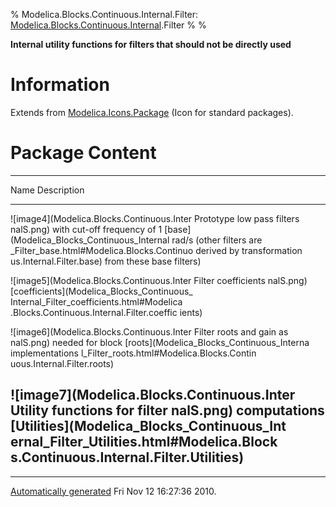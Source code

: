 % Modelica.Blocks.Continuous.Internal.Filter:
  [Modelica.Blocks.Continuous.Internal](Modelica_Blocks_Continuous_Internal.html#Modelica.Blocks.Continuous.Internal).Filter
% 
% 

**Internal utility functions for filters that should not be directly
used**

Information
===========

Extends from
[Modelica.Icons.Package](Modelica_Icons_Package.html#Modelica.Icons.Package)
(Icon for standard packages).

Package Content
===============

  ------------------------------------------------------------------------
  Name                                       Description
  ------------------------------------------ -----------------------------
  ![image4](Modelica.Blocks.Continuous.Inter Prototype low pass filters
  nalS.png)                                  with cut-off frequency of 1
  [base](Modelica_Blocks_Continuous_Internal rad/s (other filters are
  _Filter_base.html#Modelica.Blocks.Continuo derived by transformation
  us.Internal.Filter.base)                   from these base filters)

  ![image5](Modelica.Blocks.Continuous.Inter Filter coefficients
  nalS.png)                                  
  [coefficients](Modelica_Blocks_Continuous_ 
  Internal_Filter_coefficients.html#Modelica 
  .Blocks.Continuous.Internal.Filter.coeffic 
  ients)                                     

  ![image6](Modelica.Blocks.Continuous.Inter Filter roots and gain as
  nalS.png)                                  needed for block
  [roots](Modelica_Blocks_Continuous_Interna implementations
  l_Filter_roots.html#Modelica.Blocks.Contin 
  uous.Internal.Filter.roots)                

  ![image7](Modelica.Blocks.Continuous.Inter Utility functions for filter
  nalS.png)                                  computations
  [Utilities](Modelica_Blocks_Continuous_Int 
  ernal_Filter_Utilities.html#Modelica.Block 
  s.Continuous.Internal.Filter.Utilities)    
  ------------------------------------------------------------------------

* * * * *

[Automatically generated](http://www.3ds.com/) Fri Nov 12 16:27:36 2010.
